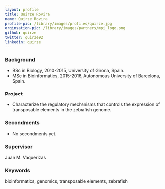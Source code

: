 ```yaml
---
layout: profile
title: Quirze Rovira
name: Quirze Rovira
profile-pic: /library/images/profiles/quirze.jpg
orginsation-pic: /library/images/partners/mpi_logo.png
github: quirze
twitter: quirze92
linkedin: quirze
---
```

### Background
-   BSc in Biology, 2010-2015, University of Girona, Spain.
-   MSc in Bioinformatics, 2015-2016, Autonomous University of Barcelona, Spain.

### Project
-   Characterize the regulatory mechanisms that controls the expression of
transposable elements in the zebrafish genome.

### Secondments
-   No secondments yet.

### Supervisor
Juan M. Vaquerizas

### Keywords
bioinformatics, genomics, transposable elements, zebrafish
